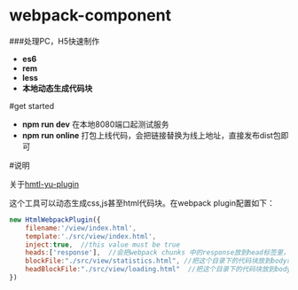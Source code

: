 # webpack-component
###处理PC，H5快速制作

* **es6**
* **rem**
* **less**
* **本地动态生成代码块**

#get started
* **npm run dev** 在本地8080端口起测试服务
* **npm run online** 打包上线代码，会把链接替换为线上地址，直接发布dist包即可

#说明
	
关于[hmtl-yu-plugin](https://github.com/yursile/html-yu-plugin)

这个工具可以动态生成css,js甚至html代码块。在webpack plugin配置如下：
```javascript
new HtmlWebpackPlugin({           
    filename:'/view/index.html',  
    template:'./src/view/index.html', 
    inject:true,  //this value must be true
    heads:['response'],  //会把webpack chunks 中的response放到head标签里，  通常放自适应的代码
    blockFile:"./src/view/statistics.html", //把这个目录下的代码块放到body结束标签之前，  通常放统计代码
    headBlockFile:"./src/view/loading.html"  //把这个目录下的代码块放到body开始标签之后，通常放loading
})
```
